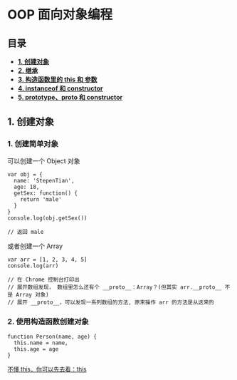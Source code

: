 # OOP 面向对象编程

## 目录

- **[1. 创建对象](#1-创建对象)**
- **[2. 继承]()**
- **[3. 构造函数里的 this 和 参数]()**
- **[4. instanceof 和 constructor]()**
- **[5. prototype、__proto__ 和 constructor]()**

## 1. 创建对象

### 1. 创建简单对象

可以创建一个 Object 对象
```
var obj = {
  name: 'StepenTian',
  age: 18,
  getSex: function() {
    return 'male'
  }
}
console.log(obj.getSex())

// 返回 male
```

或者创建一个 Array

```
var arr = [1, 2, 3, 4, 5]
console.log(arr)

// 在 Chrome 控制台打印出
// 展开数组发现， 数组里怎么还有个 __proto__：Array？(但其实 arr.__proto__ 不是 Array 对象)
// 展开 __proto__，可以发现一系列数组的方法, 原来操作 arr 的方法是从这来的
```


### 2. 使用构造函数创建对象
```
function Person(name, age) {
  this.name = name,
  this.age = age
}
```
<font size="2">[不懂 this，你可以先去看：this]()</font>